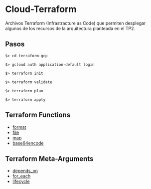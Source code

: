 # Cloud-Terraform
Archivos Terraform (Infrastracture as Code) que permiten desplegar algunos de los recursos de la arquitectura planteada en el TP2.

## Pasos
`$> cd terraform-gcp`

`$> gcloud auth application-default login`

`$> terraform init`

`$> terraform validate`

`$> terraform plan`

`$> terraform apply`

## Terraform Functions
- [format](https://www.terraform.io/language/functions/format)
- [file](https://www.terraform.io/language/functions/file)
- [map](https://www.terraform.io/language/functions/map)
- [base64encode](https://www.terraform.io/language/functions/base64encode)

## Terraform Meta-Arguments
- [depends_on](https://www.terraform.io/language/meta-arguments/depends_on)
- [for_each](https://www.terraform.io/language/meta-arguments/for_each)
- [lifecycle](https://www.terraform.io/language/meta-arguments/lifecycle)